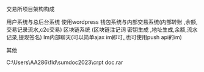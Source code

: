 交易所项目架构构成

用户系统与总后台系统 使用wordpress
钱包系统与内部交易系统(内部转账 ,余额,交易记录流水,c2c交易)
区块链系统 (区块链注记词 密钥生成 ,地址生成,余额,流水记录,提现签名)
Im内部聊天(可以简单ajax im即可,,也可使用push api的im)

其他

C:\Users\AA286\fld\sumdoc2023\crpt doc.rar